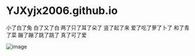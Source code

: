 # YJXyjx2006.github.io
小了白了兔 白了又了白
两了只了耳了朵了 竖了起了来
爱了吃了萝了卜了 和了青了菜
蹦了蹦了跳了跳了 真了可了爱

![image](https://github.com/YJXyjx2006/YJXyjx2006.github.io/images/微信头像new.jpg)
